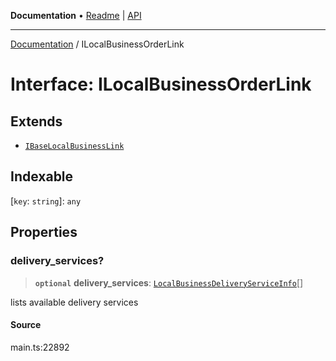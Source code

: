 **Documentation** • [Readme](../README.md) \| [API](../globals.md)

***

[Documentation](../README.md) / ILocalBusinessOrderLink

# Interface: ILocalBusinessOrderLink

## Extends

- [`IBaseLocalBusinessLink`](IBaseLocalBusinessLink.md)

## Indexable

 \[`key`: `string`\]: `any`

## Properties

### delivery\_services?

> **`optional`** **delivery\_services**: [`LocalBusinessDeliveryServiceInfo`](../classes/LocalBusinessDeliveryServiceInfo.md)[]

lists available delivery services

#### Source

main.ts:22892
